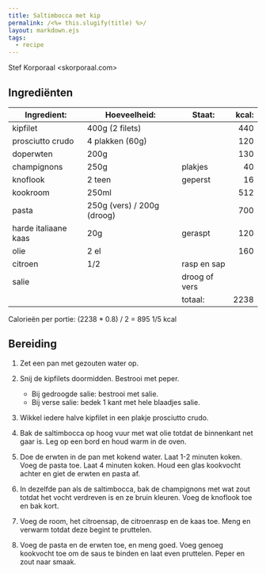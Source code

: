 ```yaml
---
title: Saltimbocca met kip
permalink: /<%= this.slugify(title) %>/
layout: markdown.ejs
tags:
  - recipe
---
```


Stef Korporaal <skorporaal.com>

## Ingrediënten

| Ingredient:          | Hoeveelheid:               | Staat:        | kcal: |
| -------------------- | -------------------------- | ------------- | ----: |
| kipfilet             | 400g (2 filets)            |               |   440 |
| prosciutto crudo     | 4 plakken (60g)            |               |   120 |
| doperwten            | 200g                       |               |   130 |
| champignons          | 250g                       | plakjes       |    40 |
| knoflook             | 2 teen                     | geperst       |    16 |
| kookroom             | 250ml                      |               |   512 |
| pasta                | 250g (vers) / 200g (droog) |               |   700 |
| harde italiaane kaas | 20g                        | geraspt       |   120 |
| olie                 | 2 el                       |               |   160 |
| citroen              | 1/2                        | rasp en sap   |       |
| salie                |                            | droog of vers |       |
|                      |                            | totaal:       |  2238 |

Calorieën per portie: (2238 \* 0.8) / 2 = 895 1/5 kcal

## Bereiding

1. Zet een pan met gezouten water op.

1. Snij de kipfilets doormidden. Bestrooi met peper.

   - Bij gedroogde salie: bestrooi met salie.
   - Bij verse salie: bedek 1 kant met hele blaadjes salie.

1. Wikkel iedere halve kipfilet in een plakje prosciutto crudo.

1. Bak de saltimbocca op hoog vuur met wat olie totdat de binnenkant net gaar is. Leg op een bord en houd warm in de oven.

1. Doe de erwten in de pan met kokend water. Laat 1-2 minuten koken. Voeg de pasta toe. Laat 4 minuten koken. Houd een glas kookvocht achter en giet de erwten en pasta af.

1. In dezelfde pan als de saltimbocca, bak de champignons met wat zout totdat het vocht verdreven is en ze bruin kleuren. Voeg de knoflook toe en bak kort.

1. Voeg de room, het citroensap, de citroenrasp en de kaas toe. Meng en verwarm totdat deze begint te pruttelen.

1. Voeg de pasta en de erwten toe, en meng goed. Voeg genoeg kookvocht toe om de saus te binden en laat even pruttelen. Peper en zout naar smaak.
